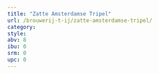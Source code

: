 ```yaml
---
title: "Zatte Amsterdamse Tripel"
url: /brouwerij-t-ij/zatte-amsterdamse-tripel/
category: 
style: 
abv: 8
ibu: 0
srm: 0
upc: 0
---
```


